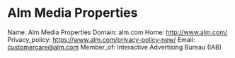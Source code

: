 
# Alm Media Properties

Name: Alm Media Properties
Domain: alm.com
Home: http://www.alm.com/
Privacy_policy: https://www.alm.com/privacy-policy-new/
Email: customercare@alm.com
Member_of: Interactive Advertising Bureau (IAB)
